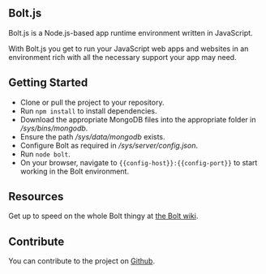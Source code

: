## Bolt.js

Bolt.js is a Node.js-based app runtime environment written in JavaScript.

With Bolt.js you get to run your JavaScript web apps and websites in an environment rich with all the necessary support your app may need.

## Getting Started

* Clone or pull the project to your repository.
* Run <code>npm install</code> to install dependencies.
* Download the appropriate MongoDB files into the appropriate folder in */sys/bins/mongodb*.
* Ensure the path */sys/data/mongodb* exists.
* Configure Bolt as required in */sys/server/config.json*.
* Run <code>node bolt</code>.
* On your browser, navigate to <code>{{config-host}}:{{config-port}}</code> to start working in the Bolt environment.

## Resources
Get up to speed on the whole Bolt thingy at [the Bolt wiki](https://github.com/Chieze-Franklin/Bolt.js/wiki).

## Contribute

You can contribute to the project on [Github](https://github.com/Chieze-Franklin/Bolt.js).